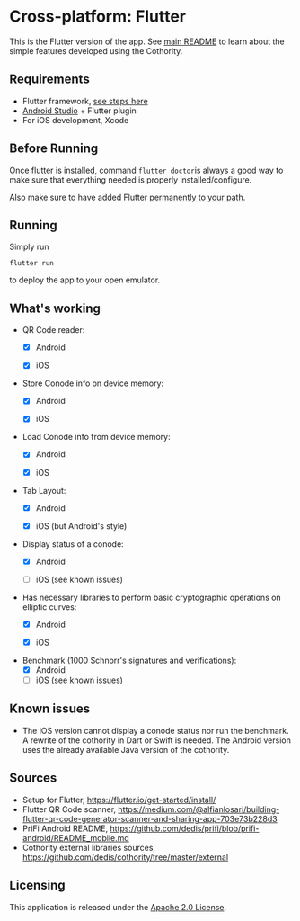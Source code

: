 #  Cross-platform: Flutter

This is the Flutter version of the app. See [main README](https://github.com/dedis/student_18_xps/blob/master/README.md) to learn about the simple features developed using the Cothority.

## Requirements
 - Flutter framework, [see steps here](https://flutter.io/get-started/install/)
 - [Android Studio](https://developer.android.com/studio/index.html) + Flutter plugin
 - For iOS development, Xcode

## Before Running
Once flutter is installed, command ```flutter doctor```is always a good way to make sure that everything needed is properly installed/configure.

Also make sure to have added Flutter [permanently to your path](https://flutter.io/setup-macos/#update-your-path).

## Running
Simply run
``` shell
flutter run
```

to deploy the app to your open emulator.

## What's working
 - QR Code reader:
   - [x] Android
   - [x] iOS


 - Store Conode info on device memory:
   - [x] Android
   - [x] iOS


 - Load Conode info from device memory:
   - [x] Android
   - [X] iOS


 - Tab Layout:
   - [x] Android
   - [X] iOS (but Android's style)


 - Display status of a conode:
   - [x] Android
   - [ ] iOS (see known issues)


 - Has necessary libraries to perform basic cryptographic operations on elliptic curves:
   - [x] Android
   - [x] iOS


 - Benchmark (1000 Schnorr's signatures and verifications):
   - [x] Android
   - [ ] iOS (see known issues)

## Known issues
 - The iOS version cannot display a conode status nor run the benchmark. A rewrite of the cothority in Dart or Swift is needed. The Android version uses the already available Java version of the cothority.

## Sources
 - Setup for Flutter, https://flutter.io/get-started/install/
 - Flutter QR Code scanner, https://medium.com/@alfianlosari/building-flutter-qr-code-generator-scanner-and-sharing-app-703e73b228d3
 - PriFi Android README, https://github.com/dedis/prifi/blob/prifi-android/README_mobile.md
 - Cothority external libraries sources, https://github.com/dedis/cothority/tree/master/external

## Licensing
This application is released under the [Apache 2.0 License](https://github.com/dedis/student_18_xps/blob/master/Flutter/xps_flutter/LICENSE).
